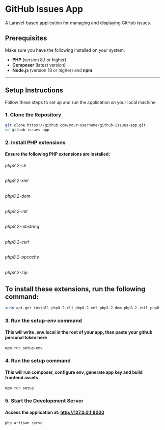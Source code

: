 # GitHub Issues App

A Laravel-based application for managing and displaying GitHub issues.

## **Prerequisites**

Make sure you have the following installed on your system:

- **PHP** (version 8.1 or higher)
- **Composer** (latest version)
- **Node.js** (version 18 or higher) and **npm**

---

## **Setup Instructions**

Follow these steps to set up and run the application on your local machine:

### **1. Clone the Repository**

```bash
git clone https://github.com/your-username/github-issues-app.git
cd github-issues-app
```

### **2. Install PHP extensions**
#### Ensure the following PHP extensions are installed:

###### php8.2-cli
###### php8.2-xml
###### php8.2-dom
###### php8.2-intl
###### php8.2-mbstring
###### php8.2-curl
###### php8.2-opcache
###### php8.2-zip

## To install these extensions, run the following command:

```bash
sudo apt-get install php8.2-cli php8.2-xml php8.2-dom php8.2-intl php8.2-mbstring php8.2-curl php8.2-opcache php8.2-zip
```

### **3. Run the setup-env command**
#### This will write .env.local in the root of your app, then paste your github personal token here

```bash
npm run setup-env
```

### **4. Run the setup command**
#### This will run composer, configure env, generate app key and build frontend assets

```bash
npm run setup
```

### **5. Start the Development Server**
#### Access the application at: http://127.0.0.1:8000

```bash
php artisan serve
```